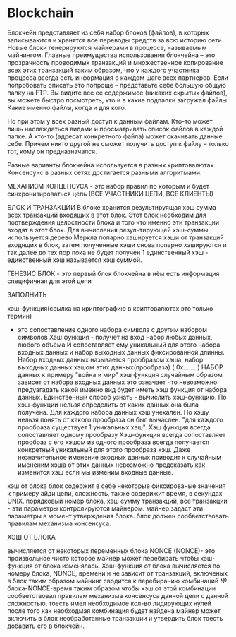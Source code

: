 # Blockchain
Блокчейн представляет из себя набор блоков (файлов), в которых записываются и хранятся все переводы средств за всю историю сети. Новые блоки генерируются майнерами в процессе, называемым майнингом. 
Главные преимущества использования блокчейна – это прозрачность проводимых транзакций и множественное копирование всех этих транзакций таким образом, что у каждого участника процесса всегда есть информация о каждом шаге всех партнеров.
Если попробовать описать это попроще – представьте себе большую общую папку на FTP. Вы видите все ее содержимое (никаких скрытых файлов), вы можете быстро посмотреть, кто и в какие подпапки загружал файлы. Какие именно файлы, когда и для кого. 

Но при этом у всех разный доступ к данным файлам. Кто-то может лишь наслаждаться видами и просматривать список файлов в каждой папке. А кто-то (адресат конкретного файла) может скачивать данные себе. Причем никто другой не сможет получить доступ к файлу – только тот, кому он предназначался.

Разные варианты блокчейна используется в разных криптовалютах. Консенсунс  в разных сетях достигается разными алгоритмами.

МЕХАНИЗМ КОНЦЕНСУСА - это набор правил по которым   и будет  синхронизироваться цепь (ВСЕ УЧАСТНИКИ ЦЕПИ, ВСЕ КЛИЕНТЫ)

БЛОК И ТРАНЗАКЦИИ 
 В блоке  хранится результируящая  хэш сумма всех транзакций входящих в этот блок. Этот блок необходим для подтверждения целостности блока 
и того что именно эти транзакции входят  в этот блок. Для вычисления результирующей  хэш-суммы используется дерево Меркла
попарно  хэшируется хэши от транзакций входящих в блок, затем полученные хэши снова попарно хэшируются и так далее до тех пор 
пока не будет получен 1 единственный хэш - единственный хэш называется хэш суммой.

ГЕНЕЗИС БЛОК - это  первый блок  блокчейна в нём есть информация специфичная для этой  цепи 



ЗАПОЛНИТЬ



хэш-функция(ссылка на криптографию в криптовалютах это только термин)
 - это сопоставление одного набора символа 
с другим набором символов 
     Хэш функция - получет на вход набор любых данных, любого объёма 
И сопоставляет  ему уникальный для этого набора входных данных и набор выходных данных фиксированной  длинны. 
Набор входных данных называется прообразом  хэша, набор выходных данных хэшом этих данных(прообраза)
( 0x....... ) НАБОР данных к примеру "война и мир"
	 хэш функция  случайным  образом  зависет от  набора входных данных это означает что невозможно предуагадать какой  именно вид будет 
иметь хэш функция от набора данных. Единственный способ узнать - вычислить  хэш-функцию.
По хэш-функции нельзя определить от каких данных она была получена.
Для каждого набора данных хэш унекален. По хэшу нельзя понять от какого прообраза он был вычаслен.
"для каждого прообраза  существует 1 уникальных хэш". Хэш функция всегда сопоставляет одному прообразу 
Хэш-функция всегда сопоставляет прообраз с его хэшом из одного прообраза всегда получается конкретный уникальный 
для этого прообраза хэш. Даже незначительное именение входных данных приводит к случайным  имененим хэша от
  этих данных невозможно предсказать как изменится хэш если мы изменим входные данные.

хэш от блока
блок содержит в себе некоторые фиксированые значения
к примеру айди  цепи, сложность, также   содерижит время, в  секундах UNIX.
порядковый номер блока, хэш  сумму  транзакций, все транзакции - эти параметры контролируются майнером.
 майнер задаст эти параметры в момент утверждения блока.
блок  должен сообветствовать правилам механизма консенсуса.

ХЭШ ОТ БЛОКА

вычисляется от некоторых переменных блока NONCE
(NONCE)- это произвольное   чисто которое майнер может перебирать чтобы  хэш-функция от блока изменялась. 
Хэш-функция от блока вычисляется по номеру блока, NONCE, времени и не зависит от транзакций, включеных в блок таким образом
майнинг сводится к перебиранию комбинаций  № блока-NONCE-время таким образом чтобы  хэш от этой комбинации сообветствовал
правилам механизма консенсуса данной цепи с данной сложностью, тоесть имел необходимое кол-во
 лидирующих нулей после того как необходмая комбинация будет найдена майнер может включить в блок необработанные транзакции и утвердить блок
 тоесть добавить его в блокчейн.
